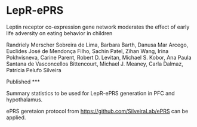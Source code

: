 # LepR-ePRS

Leptin receptor co-expression gene network moderates the effect of early life adversity on eating behavior in children

Randriely Merscher Sobreira de Lima, Barbara Barth, Danusa Mar Arcego, Euclides José de Mendonça Filho, Sachin Patel, Zihan Wang, Irina Pokhvisneva, Carine Parent, Robert D. Levitan, Michael S. Kobor, Ana Paula Santana de Vasconcellos Bittencourt, Michael J. Meaney, Carla Dalmaz, Patrícia Pelufo Silveira

Published ***


Summary statistics to be used for LepR-ePRS generation in PFC and hypothalamus.

ePRS geretaion protocol from https://github.com/SilveiraLab/ePRS can be applied.

